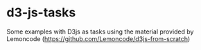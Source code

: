 # d3-js-tasks
Some examples with D3js as tasks using the material provided by Lemoncode (https://github.com/Lemoncode/d3js-from-scratch)
